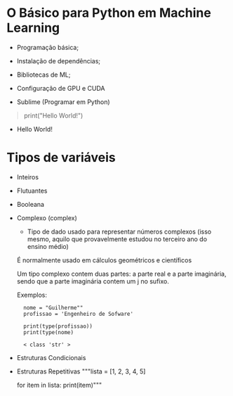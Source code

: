 # O Básico para Python em Machine Learning

- Programação básica;
- Instalação de dependências;
- Bibliotecas de ML;
- Configuração de GPU e CUDA

- Sublime (Programar em Python)

> print("Hello World!") 
- Hello World!

# Tipos de variáveis

- Inteiros
- Flutuantes
- Booleana
- Complexo (complex)
    * Tipo de dado usado para representar números complexos (isso mesmo, aquilo que provavelmente estudou no terceiro ano do ensino médio)
    
    É normalmente usado em cálculos geométricos e científicos 

    Um tipo complexo contem duas partes: a parte real e a parte imaginária, sendo que a parte imaginária contem um j no sufixo.

    Exemplos: 

        nome = "Guilherme"" 
        profissao = 'Engenheiro de Sofware' 
        
        print(type(profissao))
        print(type(nome)

        < class 'str' >

- Estruturas Condicionais
- Estruturas Repetitivas
    """lista = [1, 2, 3, 4, 5]

    for item in lista:
        print(item)"""



